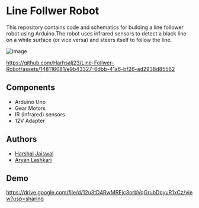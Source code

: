 
# Line Follwer Robot
This repository contains code and schematics for building a line follower robot using Arduino.The robot uses infrared sensors to detect a black line on a white surface (or vice versa) and steers itself to follow the line.

![image](https://github.com/Harhsalj23/Line-Follwer-Robot/assets/148116081/174877be-06cf-4167-8d93-401dc7649a2e)


https://github.com/Harhsalj23/Line-Follwer-Robot/assets/148116081/e9b43327-6dbb-41a6-bf26-ad2938d85562




## Components
- Arduino Uno
- Gear Motors
- IR (infrared) sensors
- 12V Adapter
## Authors

- [Harshal Jaiswal](http://www.linkedin.com/in/harshalj67)
- [Aryan Lashkari](https://www.linkedin.com/in/aryan-lashkari-9b7040256?utm_source=share&utm_campaign=share_via&utm_content=profile&utm_medium=android_app)


## Demo


https://drive.google.com/file/d/12u3tD4RwMREjc3orbVqGrubDpyuR1xCz/view?usp=sharing
